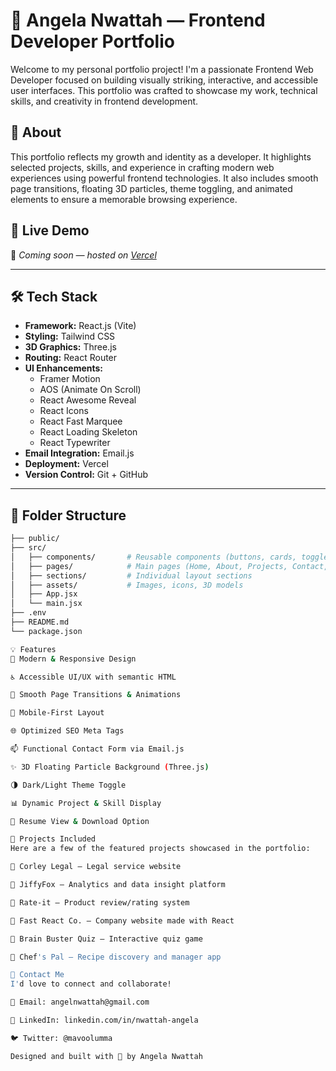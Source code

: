# 🌟 Angela Nwattah — Frontend Developer Portfolio

Welcome to my personal portfolio project! I'm a passionate Frontend Web Developer focused on building visually striking, interactive, and accessible user interfaces. This portfolio was crafted to showcase my work, technical skills, and creativity in frontend development.

## 🧠 About

This portfolio reflects my growth and identity as a developer. It highlights selected projects, skills, and experience in crafting modern web experiences using powerful frontend technologies. It also includes smooth page transitions, floating 3D particles, theme toggling, and animated elements to ensure a memorable browsing experience.

## 🚀 Live Demo

🔧 *Coming soon — hosted on [Vercel](https://vercel.com/)*

---

## 🛠️ Tech Stack

- **Framework:** React.js (Vite)
- **Styling:** Tailwind CSS
- **3D Graphics:** Three.js
- **Routing:** React Router
- **UI Enhancements:**
  - Framer Motion
  - AOS (Animate On Scroll)
  - React Awesome Reveal
  - React Icons
  - React Fast Marquee
  - React Loading Skeleton
  - React Typewriter
- **Email Integration:** Email.js
- **Deployment:** Vercel
- **Version Control:** Git + GitHub

---

## 📁 Folder Structure

```bash
├── public/
├── src/
│   ├── components/       # Reusable components (buttons, cards, toggles, etc.)
│   ├── pages/            # Main pages (Home, About, Projects, Contact, etc.)
│   ├── sections/         # Individual layout sections
│   ├── assets/           # Images, icons, 3D models
│   ├── App.jsx
│   └── main.jsx
├── .env
├── README.md
└── package.json

💡 Features
🌈 Modern & Responsive Design

♿ Accessible UI/UX with semantic HTML

💬 Smooth Page Transitions & Animations

📱 Mobile-First Layout

🌐 Optimized SEO Meta Tags

📫 Functional Contact Form via Email.js

✨ 3D Floating Particle Background (Three.js)

🌗 Dark/Light Theme Toggle

📊 Dynamic Project & Skill Display

📄 Resume View & Download Option

🧩 Projects Included
Here are a few of the featured projects showcased in the portfolio:

🔸 Corley Legal – Legal service website

🔸 JiffyFox – Analytics and data insight platform

🔸 Rate-it – Product review/rating system

🔸 Fast React Co. – Company website made with React

🔸 Brain Buster Quiz – Interactive quiz game

🔸 Chef's Pal – Recipe discovery and manager app

📩 Contact Me
I'd love to connect and collaborate!

📧 Email: angelnwattah@gmail.com

💼 LinkedIn: linkedin.com/in/nwattah-angela

🐦 Twitter: @mavoolumma

Designed and built with 💖 by Angela Nwattah



